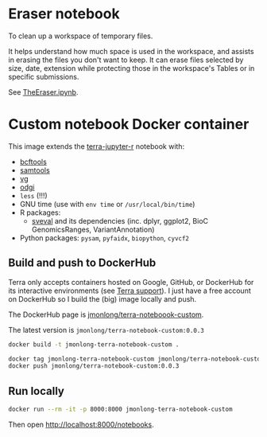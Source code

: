 # Eraser notebook

To clean up a workspace of temporary files. 

It helps understand how much space is used in the workspace, and assists in erasing the files you don't want to keep. 
It can erase files selected by size, date, extension while protecting those in the workspace's Tables or in specific submissions.

See [TheEraser.ipynb](TheEraser.ipynb).

# Custom notebook Docker container

This image extends the [terra-jupyter-r](https://github.com/DataBiosphere/terra-docker/blob/master/terra-jupyter-r/README.md) notebook with:

- [bcftools](https://samtools.github.io/bcftools/bcftools.html)
- [samtools](samtools.github.io/)
- [vg](https://github.com/vgteam/vg)
- [odgi](https://github.com/pangenome/odgi)
- `less` (!!!)
- GNU time (use with `env time` or `/usr/local/bin/time`)
- R packages:
    - [sveval](https://github.com/jmonlong/sveval) and its dependencies (inc. dplyr, ggplot2, BioC GenomicsRanges, VariantAnnotation)
- Python packages: `pysam`, `pyfaidx`, `biopython`, `cyvcf2`

## Build and push to DockerHub

Terra only accepts containers hosted on Google, GitHub, or DockerHub for its interactive environments (see [Terra support](https://support.terra.bio/hc/en-us/community/posts/4405150565659--Error-creating-cloud-environment-when-using-Quay-Docker-images-for-custom-cloud-environments)).
I just have a free account on DockerHub so I build the (big) image locally and push.

The DockerHub page is [jmonlong/terra-noteboook-custom](https://hub.docker.com/repository/docker/jmonlong/terra-noteboook-custom/general).

The latest version is `jmonlong/terra-notebook-custom:0.0.3`

```sh
docker build -t jmonlong-terra-notebook-custom .

docker tag jmonlong-terra-notebook-custom jmonlong/terra-notebook-custom:0.0.3
docker push jmonlong/terra-notebook-custom:0.0.3
```

## Run locally

```sh 
docker run --rm -it -p 8000:8000 jmonlong-terra-notebook-custom
```

Then open [http://localhost:8000/notebooks](http://localhost:8000/notebooks).

